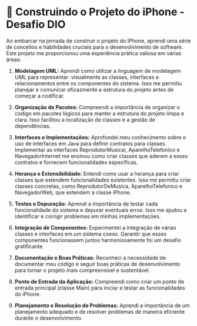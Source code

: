 

# 🚀  Construindo o Projeto do iPhone - Desafio DIO

Ao embarcar na jornada de construir o projeto do iPhone, aprendi uma série de conceitos e habilidades cruciais para o desenvolvimento de software. Este projeto me proporcionou uma experiência prática valiosa em várias áreas:

1. **Modelagem UML:** Aprendi como utilizar a linguagem de modelagem UML para representar .visualmente as classes, interfaces e relacionamentos entre os componentes do sistema. Isso me permitiu planejar e comunicar eficazmente a estrutura do projeto antes de começar a codificar.

2. **Organização de Pacotes:** Compreendi a importância de organizar o código em pacotes lógicos para manter a estrutura do projeto limpa e clara. Isso facilitou a localização de classes e a gestão de dependências.

3. **Interfaces e Implementações:** Aprofundei meu conhecimento sobre o uso de interfaces em Java para definir contratos para classes. Implementar as interfaces ReprodutorMusical, AparelhoTelefonico e NavegadorInternet me ensinou como criar classes que aderem a esses contratos e fornecem funcionalidades específicas.

4. **Herança e Extensibilidade:** Entendi como usar a herança para criar classes que estendem funcionalidades existentes. Isso me permitiu criar classes concretas, como ReprodutorDeMusica, AparelhoTelefonico e NavegadorWeb, que estendem a classe iPhone.

5. **Testes e Depuração:** Aprendi a importância de testar cada funcionalidade do sistema e depurar eventuais erros. Isso me ajudou a identificar e corrigir problemas em minhas implementações.

6. **Integração de Componentes:** Experimentei a integração de várias classes e interfaces em um sistema coeso. Garantir que esses componentes funcionassem juntos harmoniosamente foi um desafio gratificante.

7. **Documentação e Boas Práticas:** Reconheci a necessidade de documentar meu código e seguir boas práticas de desenvolvimento para tornar o projeto mais compreensível e sustentável.

8. **Ponto de Entrada da Aplicação:** Compreendi como criar um ponto de entrada principal (classe Main) para iniciar e testar as funcionalidades do iPhone.

9. **Planejamento e Resolução de Problemas:** Aprendi a importância de um planejamento adequado e de resolver problemas de maneira eficiente durante o desenvolvimento.

